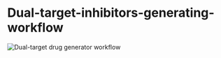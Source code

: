 # Dual-target-inhibitors-generating-workflow

![Dual-target drug generator workflow](https://github.com/Hanxiaoze/Dual-target-inhibitors-generating-workflow/assets/50012246/82870225-e263-449a-93e7-9d0d9dcfe094)


